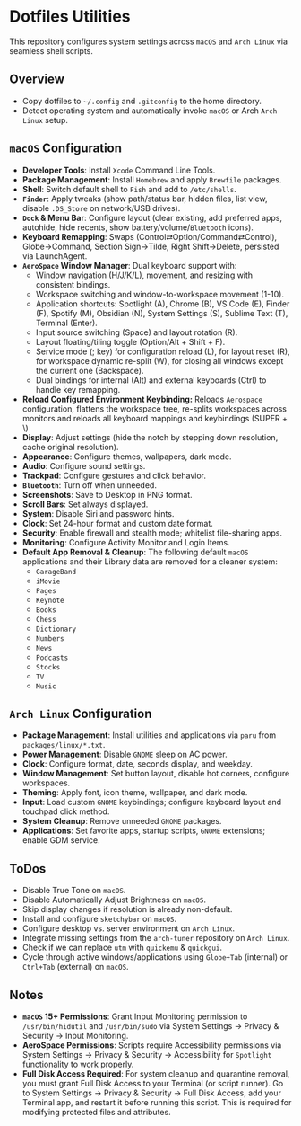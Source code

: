 # Dotfiles Utilities

This repository configures system settings across `macOS` and `Arch Linux` via seamless shell scripts.

## Overview

- Copy dotfiles to `~/.config` and `.gitconfig` to the home directory.
- Detect operating system and automatically invoke `macOS` or Arch `Arch Linux` setup.

## `macOS` Configuration

- **Developer Tools**: Install `Xcode` Command Line Tools.
- **Package Management**: Install `Homebrew` and apply `Brewfile` packages.
- **Shell**: Switch default shell to `Fish` and add to `/etc/shells`.
- **`Finder`**: Apply tweaks (show path/status bar, hidden files, list view, disable `.DS_Store` on network/USB drives).
- **`Dock` & Menu Bar**: Configure layout (clear existing, add preferred apps, autohide, hide recents, show battery/volume/`Bluetooth` icons).
- **Keyboard Remapping**: Swaps (Control⇄Option/Command⇄Control), Globe→Command, Section Sign→Tilde, Right Shift→Delete, persisted via LaunchAgent.
- **`AeroSpace` Window Manager**: Dual keyboard support with:
  - Window navigation (H/J/K/L), movement, and resizing with consistent bindings.
  - Workspace switching and window-to-workspace movement (1-10).
  - Application shortcuts: Spotlight (A), Chrome (B), VS Code (E), Finder (F), Spotify (M), Obsidian (N), System Settings (S), Sublime Text (T), Terminal (Enter).
  - Input source switching (Space) and layout rotation (R).
  - Layout floating/tiling toggle (Option/Alt + Shift + F).
  - Service mode (; key) for configuration reload (L), for layout reset (R), for workspace dynamic re-split (W), for closing all windows except the current one (Backspace).
  - Dual bindings for internal (Alt) and external keyboards (Ctrl) to handle key remapping.
- **Reload Configured Environment Keybinding:** Reloads `Aerospace` configuration, flattens the workspace tree, re-splits workspaces across monitors and reloads all keyboard mappings and keybindings (SUPER + \\)
- **Display**: Adjust settings (hide the notch by stepping down resolution, cache original resolution).
- **Appearance**: Configure themes, wallpapers, dark mode.
- **Audio**: Configure sound settings.
- **Trackpad**: Configure gestures and click behavior.
- **`Bluetooth`**: Turn off when unneeded.
- **Screenshots**: Save to Desktop in PNG format.
- **Scroll Bars**: Set always displayed.
- **System**: Disable Siri and password hints.
- **Clock**: Set 24-hour format and custom date format.
- **Security**: Enable firewall and stealth mode; whitelist file-sharing apps.
- **Monitoring**: Configure Activity Monitor and Login Items.
- **Default App Removal & Cleanup**: The following default `macOS` applications and their Library data are removed for a cleaner system:
  - `GarageBand`
  - `iMovie`
  - `Pages`
  - `Keynote`
  - `Books`
  - `Chess`
  - `Dictionary`
  - `Numbers`
  - `News`
  - `Podcasts`
  - `Stocks`
  - `TV`
  - `Music`

## `Arch Linux` Configuration

- **Package Management**: Install utilities and applications via `paru` from `packages/linux/*.txt`.
- **Power Management**: Disable `GNOME` sleep on AC power.
- **Clock**: Configure format, date, seconds display, and weekday.
- **Window Management**: Set button layout, disable hot corners, configure workspaces.
- **Theming**: Apply font, icon theme, wallpaper, and dark mode.
- **Input**: Load custom `GNOME` keybindings; configure keyboard layout and touchpad click method.
- **System Cleanup**: Remove unneeded `GNOME` packages.
- **Applications**: Set favorite apps, startup scripts, `GNOME` extensions; enable GDM service.

## ToDos

- Disable True Tone on `macOS`.
- Disable Automatically Adjust Brightness on `macOS`.
- Skip display changes if resolution is already non-default.
- Install and configure `sketchybar` on `macOS`.
- Configure desktop vs. server environment on `Arch Linux`.
- Integrate missing settings from the `arch-tuner` repository on `Arch Linux`.
- Check if we can replace `utm` with `quickemu` & `quickgui`.
- Cycle through active windows/applications using `Globe+Tab` (internal) or `Ctrl+Tab` (external) on `macOS`.

## Notes

- **`macOS` 15+ Permissions**: Grant Input Monitoring permission to `/usr/bin/hidutil` and `/usr/bin/sudo` via System Settings → Privacy & Security → Input Monitoring.
- **AeroSpace Permissions**: Scripts require Accessibility permissions via System Settings → Privacy & Security → Accessibility for `Spotlight` functionality to work properly.
- **Full Disk Access Required**: For system cleanup and quarantine removal, you must grant Full Disk Access to your Terminal (or script runner). Go to System Settings → Privacy & Security → Full Disk Access, add your Terminal app, and restart it before running this script. This is required for modifying protected files and attributes.
